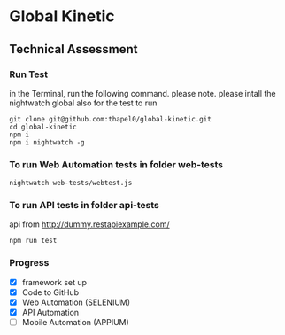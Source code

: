 # Global Kinetic
## Technical Assessment
### Run Test 
in the Terminal, run the following  command. please note. please intall the nightwatch global also for the test to run
```
git clone git@github.com:thapel0/global-kinetic.git
cd global-kinetic
npm i
npm i nightwatch -g

```
### To run Web Automation tests in folder web-tests 
 ```
 nightwatch web-tests/webtest.js
```
### To run API tests in folder api-tests
api from http://dummy.restapiexample.com/
 ```
 npm run test 
```
### Progress
- [x] framework set up 
- [x] Code to GitHub
- [x] Web Automation (SELENIUM)
- [x] API Automation
- [ ] Mobile Automation (APPIUM)

